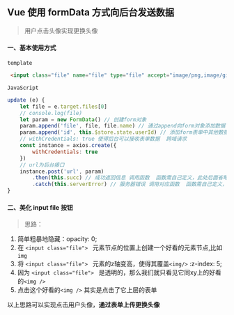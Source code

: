 ## Vue 使用 formData 方式向后台发送数据

> 用户点击头像实现更换头像



#### 一、基本使用方式

`template`

```html
 <input class="file" name="file" type="file" accept="image/png,image/gif,image/jpeg" @change="update"/>
```

`JavaScript`

```javascript
update (e) {
    let file = e.target.files[0]
    // console.log(file)
    let param = new FormData() // 创建form对象
    param.append('file', file, file.name) // 通过append向form对象添加数据
    param.append('id', this.$store.state.userId) // 添加form表单中其他数据
  	// withCredentials: true 使得后台可以接收表单数据  跨域请求
    const instance = axios.create({
        withCredentials: true
    })
    // url为后台接口
    instance.post('url', param)
        .then(this.succ) // 成功返回信息 调用函数  函数需自己定义，此处后面省略
        .catch(this.serverError) // 服务器错误 调用对应函数  函数需自己定义，此处后面省略
}
```



#### 二、美化 input file 按钮

> 思路：

1. 简单粗暴地隐藏：opacity: 0;
2. 在 `<input class="file"> ` 元素节点的位置上创建一个好看的元素节点,比如`img`
3. 将 `<input class="file"> ` 元素的z轴变高，使得其覆盖`<img/>`  :z-index: 5;
4. 因为 `<input class="file"> `  是透明的，那么我们就只看见它同xy上的好看的`<img />`
5. 点击这个好看的`<img />` 其实是点击了它上层的表单

以上思路可以实现点击用户头像，**通过表单上传更换头像**

